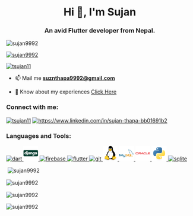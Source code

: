 <h1 align="center">Hi 👋, I'm Sujan</h1>
<h3 align="center">An avid Flutter developer from Nepal.</h3>

<p align="left"> <img src="https://komarev.com/ghpvc/?username=sujan9992&label=Profile%20views&color=0e75b6&style=flat" alt="sujan9992" /> </p>

<p align="left"> <a href="https://github.com/ryo-ma/github-profile-trophy"><img src="https://github-profile-trophy.vercel.app/?username=Sujan9992&theme=onestar&column=9&margin-w=15&margin-h=15)](https://github.com/ryo-ma/github-profile-trophy" alt="sujan9992" /></a> </p>

<p align="left"> <a href="https://twitter.com/tsujan11" target="blank"><img src="https://img.shields.io/twitter/follow/tsujan11?logo=twitter&style=for-the-badge" alt="tsujan11" /></a> </p>

- 📫 Mail me **suznthapa9992@gmail.com**

- 📄 Know about my experiences [Click Here](https://www.canva.com/design/DAEhR4oVusY/3D0s6WpIMPdOMNdoGUrxXQ/edit)

<h3 align="left">Connect with me:</h3>
<p align="left">
<a href="https://twitter.com/tsujan11" target="blank"><img align="center" src="https://raw.githubusercontent.com/rahuldkjain/github-profile-readme-generator/master/src/images/icons/Social/twitter.svg" alt="tsujan11" height="30" width="40" /></a>
<a href="https://linkedin.com/in/sujan-thapa-bb01691b2" target="blank"><img align="center" src="https://raw.githubusercontent.com/rahuldkjain/github-profile-readme-generator/master/src/images/icons/Social/linked-in-alt.svg" alt="https://www.linkedin.com/in/sujan-thapa-bb01691b2" height="30" width="40" /></a>
</p>

<h3 align="left">Languages and Tools:</h3>
<p align="left"> <a href="https://dart.dev" target="_blank"> <img src="https://www.vectorlogo.zone/logos/dartlang/dartlang-icon.svg" alt="dart" width="40" height="40"/> </a> <a href="https://www.djangoproject.com/" target="_blank"> <img src="https://raw.githubusercontent.com/devicons/devicon/master/icons/django/django-original.svg" alt="django" width="40" height="40"/> </a> <a href="https://firebase.google.com/" target="_blank"> <img src="https://www.vectorlogo.zone/logos/firebase/firebase-icon.svg" alt="firebase" width="40" height="40"/> </a> <a href="https://flutter.dev" target="_blank"> <img src="https://www.vectorlogo.zone/logos/flutterio/flutterio-icon.svg" alt="flutter" width="40" height="40"/> </a> <a href="https://git-scm.com/" target="_blank"> <img src="https://www.vectorlogo.zone/logos/git-scm/git-scm-icon.svg" alt="git" width="40" height="40"/> </a> <a href="https://www.linux.org/" target="_blank"> <img src="https://raw.githubusercontent.com/devicons/devicon/master/icons/linux/linux-original.svg" alt="linux" width="40" height="40"/> </a> <a href="https://www.mysql.com/" target="_blank"> <img src="https://raw.githubusercontent.com/devicons/devicon/master/icons/mysql/mysql-original-wordmark.svg" alt="mysql" width="40" height="40"/> </a> <a href="https://www.oracle.com/" target="_blank"> <img src="https://raw.githubusercontent.com/devicons/devicon/master/icons/oracle/oracle-original.svg" alt="oracle" width="40" height="40"/> </a> <a href="https://www.python.org" target="_blank"> <img src="https://raw.githubusercontent.com/devicons/devicon/master/icons/python/python-original.svg" alt="python" width="40" height="40"/> </a> <a href="https://www.sqlite.org/" target="_blank"> <img src="https://www.vectorlogo.zone/logos/sqlite/sqlite-icon.svg" alt="sqlite" width="40" height="40"/> </a> </p>



<p>&nbsp;<img align="center" src="https://github-readme-stats.vercel.app/api?username=Sujan9992&show_icons=true&theme=github_dark" alt="sujan9992" /></p>

<p><img align="center" src="https://github-readme-streak-stats.herokuapp.com?user=Sujan9992&theme=tokyonight_duo" alt="sujan9992" /></p>

<p><img align="center" src="https://github-readme-stats.vercel.app/api/wakatime?username=sujanthapa" alt="sujan9992" /></p>

<p><img align="center" src="https://github-readme-stats.vercel.app/api/top-langs?username=sujan9992&show_icons=true&locale=en&layout=compact&langs_count=6" alt="sujan9992" /></p>

